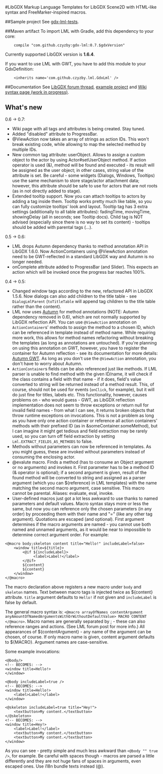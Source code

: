 #LibGDX Markup Language
Templates for LibGDX Scene2D with HTML-like syntax and FreeMarker-inspired macros.

##Sample project
See [gdx-lml-tests](http://github.com/czyzby/gdx-lml-tests).

##Maven artifact
To import LML with Gradle, add this dependency to your core:
```
    compile "com.github.czyzby:gdx-lml:0.7.$gdxVersion"
```
Currently supported LibGDX version is **1.6.4**.

If you want to use LML with GWT, you have to add this module to your GdxDefinition:
```
	<inherits name='com.github.czyzby.lml.GdxLml' />
```

##Documentation
See [LibGDX forum thread](http://www.badlogicgames.com/forum/viewtopic.php?f=17&t=18843), [example project](http://github.com/czyzby/gdx-lml-tests) and [Wiki syntax page (work in progress)](https://github.com/czyzby/gdx-lml/wiki/Syntax).

## What's new
0.6 -> 0.7:

- Wiki page with all tags and attributes is being created. Stay tuned.
- Added "disabled" attribute to ProgressBar.
- @ViewAction now takes an array of strings as action IDs. This won't break existing code, while allowing to map the selected method by multiple IDs.
- New common tag attribute: userObject. Allows to assign a custom object to the actor by using Actor#setUserObject method. If action operator is used (&), method will be found and executed - its result will be assigned as the user object; in other cases, string value of the attribute is set. Be careful - some widgets (Dialogs, Windows, Tooltips) use the same mechanism to store stage/actor attachment data; however, this attribute should be safe to use for actors that are not roots (as in not directly added to stage).
- Extended tooltip support. Now you can attach tooltips to actors by adding a <tooltip> tag inside them. Tooltip works pretty much like table, so you can fully customize tooltips' look and layout. Tooltip tag has 3 extra settings (additionally to all table attributes): fadingTime, movingTime, showingDelay (all in seconds; see Tooltip docs). Child <tooltip/> tag is NOT advised (especially since there is no way to set its content) - tooltips should be added with parental tags (<tooltip>...</tooltip>).

0.5 -> 0.6:

- LML drops Autumn dependency thanks to method annotation API in LibGDX 1.6.0. Now ActionContainers using @ViewAction annotation need to be GWT-reflected in a standard LibGDX way and Autumn is no longer needed.
- onComplete attribute added to ProgressBar (and Slider). This expects an action which will be invoked once the progress bar reaches 100%.

0.4 -> 0.5:

- Changed window tags according to the new, refactored API in LibGDX 1.5.6. Now dialogs can also add children to the title table - see `DialogLmlParent` (`toTitleTable` will append tag children to the title table rather than the content).
- LML now uses [Autumn](http://github.com/czyzby/gdx-autumn) for method annotations (NOTE: Autumn dependency removed in 0.6), which are not normally supported by LibGDX reflection API. You can use `@ViewAction` annotation on `ActionContainer`s' methods to assign the method to a chosen ID, which can be referenced in template instead of method name. While requiring more work, this allows for method names refactoring without breaking the templates (as long as annotations are untouched). If you're planning on using this annotation on GWT, however, you have to register the container for Autumn reflection - see its documentation for more details: [Autumn GWT](http://github.com/czyzby/gdx-autumn-gwt). As long as you don't use the `@ViewAction` annotation, you don't have to worry about Autumn.
- `ActionContainer`s fields can be also referenced just like methods. If LML parser is unable to find method with the given ID/name, it will check if the class contains a field with that name - if it does, field's value converted to string will be returned instead of a method result. This, of course, should not be used for events (`onClick`, for example), but it will do just fine for titles, labels etc. This functionality, however, causes problems on - who would guess - GWT, as LibGDX reflection implementation does not seem to throw exceptions or return null for invalid field names - from what I can see, it returns broken objects that throw runtime exceptions on invocations. This is not a problem as long as you have only one action container or reference all action containers' methods with their prefixed ID (as in &someContainer.someMethod), but I can imagine it might get tedious and field extraction may be rarely used, so you can turn off field extraction by setting `Lml.EXTRACT_FIELDS_AS_METHODS` to false.
- Methods without parameters can now be referenced in templates. As you might guess, these are invoked without parameters instead of consuming the enclosing actor.
- @evalute macro. Finds a method (has to consume an Object argument or no arguments) and invokes it. First parameter has to be a method ID (& operator is optional); if a second argument is given, result of the found method will be converted to string and assigned as a parser argument (which you can ${reference} in LML templates) with the name matching the second macro argument, case sensitive. This macro cannot be parental. Aliases: evaluate, eval, invoke.
- User-defined macros just got a lot less awkward to use thanks to named parameters and default values. Macro syntax stays more or less the same, but now you can reference only the chosen parameters (in any order) by proceeding them with their name and "=" (like any other tag argument). Quotations are escaped (and optional). First argument determines if the macro arguments are named - you cannot use both named and unnamed arguments, as it would be near to impossible to determine correct argument order. For example:

```
<@macro body;skeleton content title="Hello!" includeLabel=false>
    <window title=${title}>
        <@if ${includeLabel}>
             <label>Label!</label>
        </@if>
        ${content}
        ${content}
    </window>
</@macro>

```
The macro declaration above registers a new macro under `body` and `skeleton` names. Text between macro tags is injected twice as ${content} attribute. `title` argument defaults to `Hello!` if not given and `includeLabel` is false by default.

The general macro syntax is: `<@macro arrayOfNames contentArgument anyAmountOfNamedArgumentsWithOrWithoutDefaultValue> MACRO CONTENT </@macro>`. Macro names are generally separated by ; - these can also reference ranges and actions. (See LML forum post for more info.) All appearances of ${contentArgument} - any name of the argument can be chosen, of course. If only macro name is given, content argument defaults to ${MACRO}. Argument names are case-sensitive.

Some example invocations:

```
<@body/>
<!-- BECOMES: -->
<window title=Hello!>
</window>

<@body includeLabel=true />
<!-- BECOMES: -->
<window title=Hello!>
    <label>Label!</label>
</window>

<@skeleton includeLabel=true title="Hey!">
	<textbutton>My content.</textbutton>
</@skeleton>
<!-- BECOMES: -->
<window title=Hey!>
    <label>Label!</label>
    <textbutton>My content.</textbutton>
    <textbutton>My content.</textbutton>
</window>
```

As you can see - pretty simple and much less awkward than `<@body "" true />`, for example. Be careful with spaces though - macros are parsed a little differently and they are not huge fans of spaces in arguments, even escaped ones. Use i18n bundle texts instead (@).
